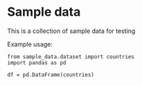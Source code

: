 # Sample data

This is a collection of sample data for testing

Example usage:

```
from sample_data.dataset import countries
import pandas as pd

df = pd.DataFrame(countries)
```
